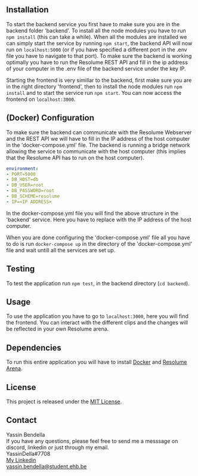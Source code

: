 
## Installation

To start the backend service you first have to make sure you are in the backend folder 'backend'. To install all the node modules you have to run `npm install` (this can take a while). When all the modules are installed we can simply start the service by running `npm start`, the backend API will now run on `localhost:5000` (or if you have specified a different port in the .env file you have to navigate to that port). To make sure the backend is working optimally you have to run the Resolume REST API and fill in the ip address of your computer in the .env file of the backend service under the key IP.


Starting the frontend is very simillar to the backend, first make sure you are in the right directory 'frontend', then to install the node modules run `npm install` and to start the service run `npm start`.
You can now access the frontend on `localhost:3000`.
  

## (Docker) Configuration

To make sure the backend can communicate with the Resolume Webserver and the REST API we will have to fill in the IP address of the host computer in the 'docker-compose.yml' file. The backend is running a bridge network allowing the service to communicate with the host computer (this implies that the Resolume API has to run on the host computer).

```yml
environment:
- PORT=5000
- DB_HOST=db
- DB_USER=root
- DB_PASSWORD=root	
- DB_SCHEME=resolume
- IP=<IP ADDRESS>
```
In the docker-compose.yml file you will find the above structure in the 'backend' service. Here you have to replace <IP ADDRESS> with the IP address of the host computer.

When you are done configuring the 'docker-compose.yml' file all you have to do is run `docker-compose up` in the directory of the 'docker-compose.yml' file and wait untill all the services are set up.

## Testing
To test the application run `npm test`, in the backend directory (`cd backend`).

## Usage
To use the application you have to go to `localhost:3000`, here you will find the frontend. You can interact with the different clips and the changes will be reflected in your own Resolume arena.

## Dependencies
To run this entire application you will have to install [Docker](https://docs.docker.com/engine/install/) and [Resolume Arena]([https://docs.docker.com/engine/install/](https://www.resolume.com/download/)).

## License
This project is released under the [MIT License](./LICENSE).

## Contact
Yassin Bendella
<br>
If you have any questions, please feel free to send me a messsage on discord, linkedin or just through my email.
<br>
YassinDella#7708
<br>
[My Linkedin](https://www.linkedin.com/in/yass%C3%AEn-bendella-8263721a2/)
<br>
[yassin.bendella@student.ehb.be](yassin.bendella@student.ehb.be)
